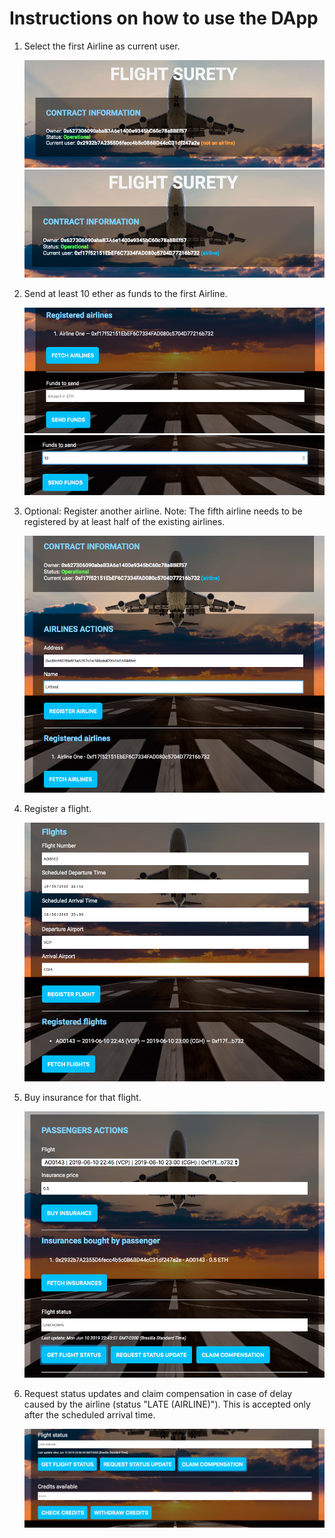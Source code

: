 # Instructions on how to use the DApp

1. Select the first Airline as current user. 

   ![alt text](https://github.com/pahique/flightsurety/blob/master/docs/1.contract-info1.png "Contract Information (other user)")
   ![alt text](https://github.com/pahique/flightsurety/blob/master/docs/2.contract-info2.png "Contract Information (airline)")

1. Send at least 10 ether as funds to the first Airline.

   ![alt text](https://github.com/pahique/flightsurety/blob/master/docs/4.send-funds1.png "Send funds")
   ![alt text](https://github.com/pahique/flightsurety/blob/master/docs/5.send-funds2.png "Send funds (10 ether)")

1. Optional: Register another airline. Note: The fifth airline needs to be registered by at least half of the existing airlines.

   ![alt text](https://github.com/pahique/flightsurety/blob/master/docs/3.register-airline.png "Register a new airline")

1. Register a flight.

   ![alt text](https://github.com/pahique/flightsurety/blob/master/docs/6.register-flight.png "Register a flight")

1. Buy insurance for that flight.

   ![alt text](https://github.com/pahique/flightsurety/blob/master/docs/7.buy-insurance.png "Buy insurance for the flight")

1. Request status updates and claim compensation in case of delay caused by the airline (status "LATE (AIRLINE)"). This is accepted only after the scheduled arrival time. 

   ![alt text](https://github.com/pahique/flightsurety/blob/master/docs/8.claim-compensation.png "Check status and claim/withdraw compensation")








